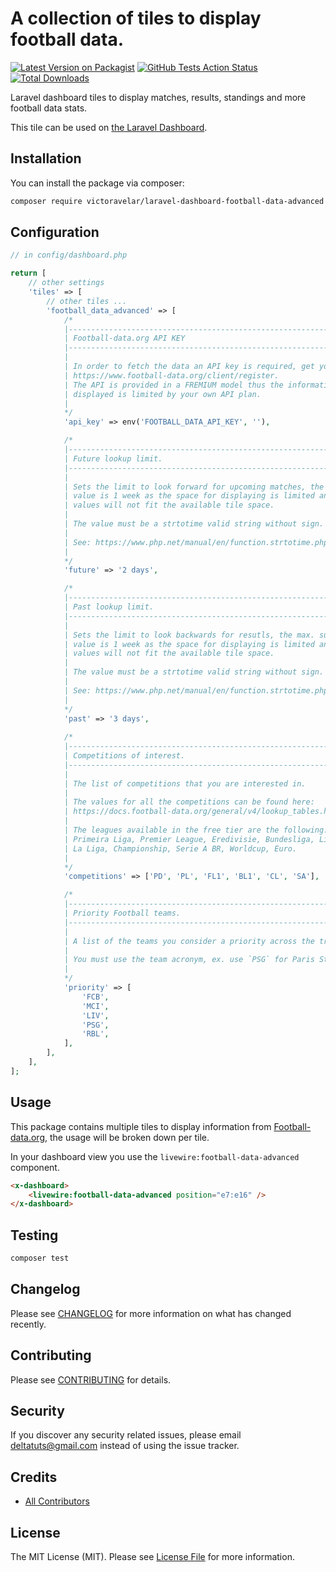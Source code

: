 # A collection of tiles to display football data.

[![Latest Version on Packagist](https://img.shields.io/packagist/v/VictorAvelar/laravel-dashboard-football-data-advanced.svg?style=flat-square)](https://packagist.org/packages/VictorAvelar/laravel-dashboard-football-data-advanced)
[![GitHub Tests Action Status](https://img.shields.io/github/workflow/status/VictorAvelar/laravel-dashboard-football-data-advanced/run-tests?label=tests)](https://github.com/VictorAvelar/laravel-dashboard-football-data-advanced/actions?query=workflow%3Arun-tests+branch%3Amaster)
[![Total Downloads](https://img.shields.io/packagist/dt/VictorAvelar/laravel-dashboard-football-data-advanced.svg?style=flat-square)](https://packagist.org/packages/:vendor/laravel-dashboard-football-data-advanced)

Laravel dashboard tiles to display matches, results, standings and more football data stats. 

This tile can be used on [the Laravel Dashboard](https://docs.spatie.be/laravel-dashboard).

## Installation

You can install the package via composer:

```bash
composer require victoravelar/laravel-dashboard-football-data-advanced
```

## Configuration

```php
// in config/dashboard.php

return [
    // other settings
    'tiles' => [
        // other tiles ...
        'football_data_advanced' => [
            /*
            |--------------------------------------------------------------------------
            | Football-data.org API KEY
            |--------------------------------------------------------------------------
            |
            | In order to fetch the data an API key is required, get yours at 
            | https://www.football-data.org/client/register.
            | The API is provided in a FREMIUM model thus the information to be
            | displayed is limited by your own API plan.
            |
            */
            'api_key' => env('FOOTBALL_DATA_API_KEY', ''),

            /*
            |--------------------------------------------------------------------------
            | Future lookup limit.
            |--------------------------------------------------------------------------
            |
            | Sets the limit to look forward for upcoming matches, the max. suggested
            | value is 1 week as the space for displaying is limited and most of the
            | values will not fit the available tile space.
            |
            | The value must be a strtotime valid string without sign.
            |
            | See: https://www.php.net/manual/en/function.strtotime.php
            |
            */
            'future' => '2 days',

            /*
            |--------------------------------------------------------------------------
            | Past lookup limit.
            |--------------------------------------------------------------------------
            |
            | Sets the limit to look backwards for resutls, the max. suggested
            | value is 1 week as the space for displaying is limited and most of the
            | values will not fit the available tile space.
            |
            | The value must be a strtotime valid string without sign.
            |
            | See: https://www.php.net/manual/en/function.strtotime.php
            |
            */
            'past' => '3 days',
            
            /*
            |--------------------------------------------------------------------------
            | Competitions of interest.
            |--------------------------------------------------------------------------
            |
            | The list of competitions that you are interested in.
            |
            | The values for all the competitions can be found here:
            | https://docs.football-data.org/general/v4/lookup_tables.html#_league_codes
            |
            | The leagues available in the free tier are the following: Champions League,
            | Primeira Liga, Premier League, Eredivisie, Bundesliga, Ligue 1, Serie A,
            | La Liga, Championship, Serie A BR, Worldcup, Euro.
            |
            */
            'competitions' => ['PD', 'PL', 'FL1', 'BL1', 'CL', 'SA'],

            /*
            |--------------------------------------------------------------------------
            | Priority Football teams.
            |--------------------------------------------------------------------------
            |
            | A list of the teams you consider a priority across the tracked competitions.
            |
            | You must use the team acronym, ex. use `PSG` for Paris St. Germain.
            |
            */
            'priority' => [
                'FCB',
                'MCI',
                'LIV',
                'PSG',
                'RBL',
            ],
        ],
    ],
];

```

## Usage

This package contains multiple tiles to display information from [Football-data.org](https://www.football-data.org/), the usage will be broken down per tile.

In your dashboard view you use the `livewire:football-data-advanced` component.

```html
<x-dashboard>
    <livewire:football-data-advanced position="e7:e16" />
</x-dashboard>
```

## Testing

``` bash
composer test
```

## Changelog

Please see [CHANGELOG](https://github.com/VictorAvelar/laravel-dashboard-football-data-advanced/releases) for more information on what has changed recently.

## Contributing

Please see [CONTRIBUTING](https://github.com/spatie/.github/blob/main/CONTRIBUTING.md) for details.

## Security

If you discover any security related issues, please email deltatuts@gmail.com instead of using the issue tracker.

## Credits

- [All Contributors](../../contributors)

## License

The MIT License (MIT). Please see [License File](LICENSE.md) for more information.
